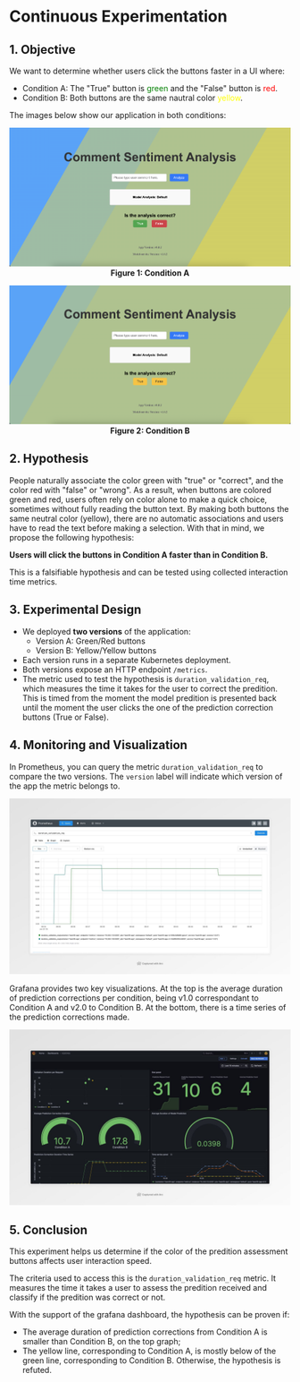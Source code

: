 # Continuous Experimentation

## 1. Objective

We want to determine whether users click the buttons faster in a UI where:
- Condition A: The "True" button is <span style="color:green">green</span> and the "False" button is <span style="color:red">red</span>.
- Condition B: Both buttons are the same nautral color <span style="color:yellow">yellow</span>.

The images below show our application in both conditions:
<div align="center">

![Condition A](../assets/version1.png)  
**Figure 1: Condition A**


![Condition B](../assets/version2.png)  
**Figure 2: Condition B**

</div> 

## 2. Hypothesis

People naturally associate the color green with "true" or "correct", and the color red with "false" or "wrong". As a result, when buttons are colored green and red, users often rely on color alone to make a quick choice, sometimes without fully reading the button text. By making both buttons the same neutral color (yellow), there are no automatic associations and users have to read the text before making a selection. With that in mind, we propose the following hypothesis:

**Users will click the buttons in Condition A faster than in Condition B.**

This is a falsifiable hypothesis and can be tested using collected interaction time metrics.

## 3. Experimental Design

- We deployed **two versions** of the application:
  - Version A: Green/Red buttons
  - Version B: Yellow/Yellow buttons
- Each version runs in a separate Kubernetes deployment.
- Both versions expose an HTTP endpoint `/metrics`.
- The metric used to test the hypothesis is `duration_validation_req`, which measures the time it takes for the user to correct the predition. This is timed from the moment the model predition is presented back until the moment the user clicks the one of the prediction correction buttons (True or False).

## 4. Monitoring and Visualization

In Prometheus, you can query the metric `duration_validation_req` to compare the two versions. The `version` label will indicate which version of the app the metric belongs to.

![Prometheus Query](../assets/Prometheus.jpeg)

Grafana provides two key visualizations. At the top is the average duration of prediction corrections per condition, being v1.0 correspondant to Condition A and v2.0 to Condition B. At the bottom, there is a time series of the prediction corrections made. 

![Grafana](../assets/Grafana.jpeg)

## 5. Conclusion

This experiment helps us determine if the color of the predition assessment buttons affects user interaction speed.

The criteria used to access this is the `duration_validation_req` metric. It measures the time it takes a user to assess the predition received and classify if the predition was correct or not.

With the support of the grafana dashboard, the hypothesis can be proven if:
- The average duration of prediction corrections from Condition A is smaller than Condition B, on the top graph;
- The yellow line, corresponding to Condition A, is mostly below of the green line, corresponding to Condition B.
Otherwise, the hypothesis is refuted.
